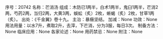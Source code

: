 序号：20742
名称：芒消汤
组成：木防已1两半，白术1两半，鬼臼1两半，芒消2两，芍药2两，当归2两，大黄3两，蜈蚣（炙）2枚，蜥蝎（炙）2枚，甘草1两（炙）。
出处：《千金翼》卷十九。
主治：暴癥坚结。
加减：None
功效：None
用法用量：以水7升，煮取2升，去滓，下芒消，分为3服，每日3次。
制备方法：None
临床应用：None
各家论述：None
用药禁忌：None
附注：None
